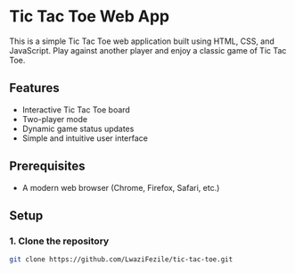 # Tic Tac Toe Web App

This is a simple Tic Tac Toe web application built using HTML, CSS, and JavaScript. Play against another player and enjoy a classic game of Tic Tac Toe.

## Features

- Interactive Tic Tac Toe board
- Two-player mode
- Dynamic game status updates
- Simple and intuitive user interface

## Prerequisites

- A modern web browser (Chrome, Firefox, Safari, etc.)

## Setup

### 1. Clone the repository

```sh
git clone https://github.com/LwaziFezile/tic-tac-toe.git
